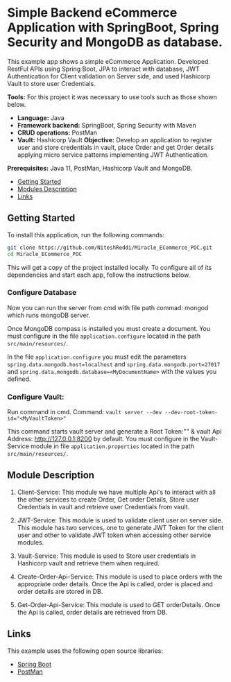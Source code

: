 # Simple Backend eCommerce Application with SpringBoot, Spring Security and MongoDB as database.

This example app shows a simple eCommerce Application. Developed RestFul APIs using Spring Boot, JPA to interact with database, JWT Authentication for Client validation on Server side, and used Hashicorp Vault to store user Credentials.

**Tools:** For this project it was necessary to use tools such as those shown below.

- **Language:** Java
- **Framework backend:** SpringBoot, Spring Security with Maven
- **CRUD operations:** PostMan
- **Vault:** Hashicorp Vault
**Objective:** Develop an application to register user and store credentials in vault, place Order and get Order details applying micro service patterns implementing JWT Authentication.

**Prerequisites:** Java 11, PostMan, Hashicorp Vault and MongoDB.

- [Getting Started](#getting-started)
- [Modules Description](#modules-description)
- [Links](#links)

## Getting Started

To install this application, run the following commands:

```bash
git clone https://github.com/NiteshReddi/Miracle_ECommerce_POC.git 
cd Miracle_ECommerce_POC
```

This will get a copy of the project installed locally. To configure all of its dependencies and start each app, follow the instructions below.

### Configure Database

Now you can run the server from cmd with file path commad: mongod which runs mongoDB server. 

Once MongoDB compass is installed you must create a document. You must configure in the file `application.configure` located in the path `src/main/resources/`.

In the file `application.configure` you must edit the parameters `spring.data.mongodb.host=localhost` and `spring.data.mongodb.port=27017` and `spring.data.mongodb.database=<MyDocumentName>` with the values you defined.

### Configure Vault:
Run command in cmd. Command: `vault server --dev --dev-root-token-id="<MyVaultToken>"`

This command starts vault server and generate a Root Token:"<MyVaultToken>" & vault Api Address: http://127.0.0.1:8200 by default.
You must configure in the Vault-Service module in file `application.properties` located in the path `src/main/resources/`. 

## Module Description

1) Client-Service: This module we have multiple Api's to interact with all the other services to create Order, Get order Details, Store user Credentials in vault and retrieve user Credentials from vault.

2) JWT-Service: This module is used to validate client user on server side. This module has two services, one to generate JWT Token for the client user and other to validate JWT token when accessing other service modules.

3) Vault-Service: This module is used to Store user credentials in Hashicorp vault and retrieve them when required. 

4) Create-Order-Api-Service: This module is used to place orders with the appropriate order details. Once the Api is called, order is placed and order details are stored in DB.

5) Get-Order-Api-Service: This module is used to GET orderDetails. Once the Api is called, order details are retrieved from DB.

## Links

This example uses the following open source libraries:

- [Spring Boot](https://spring.io/projects/spring-boot)
- [PostMan](https://www.postman.com)
